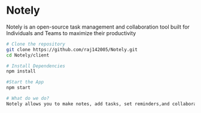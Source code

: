 # Notely 

Notely is an open-source task management and collaboration tool built for Individuals and Teams to maximize their productivity

```bash
# Clone the repository
git clone https://github.com/raj142005/Notely.git
cd Notely/client

# Install Dependencies
npm install

#Start the App
npm start

# What do we do?
Notely allows you to make notes, add tasks, set reminders,and collaborate with your team on chat.We will soon add a project management feature that will help you manage all your needs on a single interface.

